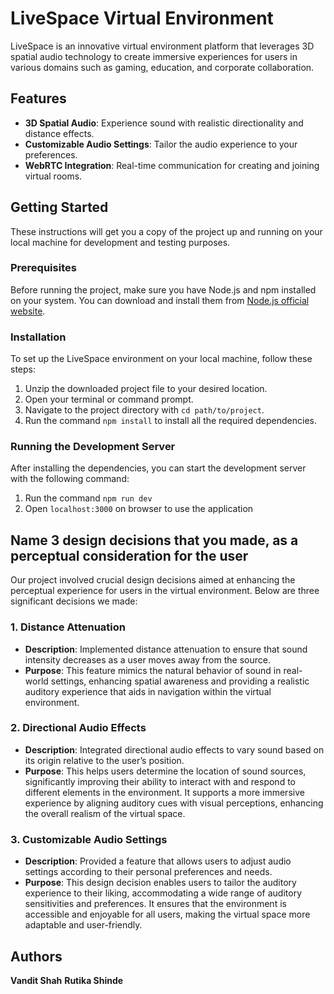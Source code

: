 # LiveSpace Virtual Environment

LiveSpace is an innovative virtual environment platform that leverages 3D spatial audio technology to create immersive experiences for users in various domains such as gaming, education, and corporate collaboration.

## Features

- **3D Spatial Audio**: Experience sound with realistic directionality and distance effects.
- **Customizable Audio Settings**: Tailor the audio experience to your preferences.
- **WebRTC Integration**: Real-time communication for creating and joining virtual rooms.

## Getting Started

These instructions will get you a copy of the project up and running on your local machine for development and testing purposes.

### Prerequisites

Before running the project, make sure you have Node.js and npm installed on your system. You can download and install them from [Node.js official website](https://nodejs.org/).

### Installation

To set up the LiveSpace environment on your local machine, follow these steps:

1. Unzip the downloaded project file to your desired location.
2. Open your terminal or command prompt.
3. Navigate to the project directory with `cd path/to/project`.
4. Run the command `npm install` to install all the required dependencies.

### Running the Development Server

After installing the dependencies, you can start the development server with the following command:
1. Run the command `npm run dev`
2. Open `localhost:3000` on browser to use the application

## Name 3 design decisions that you made, as a perceptual consideration for the user

Our project involved crucial design decisions aimed at enhancing the perceptual experience for users in the virtual environment. Below are three significant decisions we made:

### 1. Distance Attenuation
- **Description**: Implemented distance attenuation to ensure that sound intensity decreases as a user moves away from the source.
- **Purpose**: This feature mimics the natural behavior of sound in real-world settings, enhancing spatial awareness and providing a realistic auditory experience that aids in navigation within the virtual environment.

### 2. Directional Audio Effects
- **Description**: Integrated directional audio effects to vary sound based on its origin relative to the user’s position.
- **Purpose**: This helps users determine the location of sound sources, significantly improving their ability to interact with and respond to different elements in the environment. It supports a more immersive experience by aligning auditory cues with visual perceptions, enhancing the overall realism of the virtual space.

### 3. Customizable Audio Settings
- **Description**: Provided a feature that allows users to adjust audio settings according to their personal preferences and needs.
- **Purpose**: This design decision enables users to tailor the auditory experience to their liking, accommodating a wide range of auditory sensitivities and preferences. It ensures that the environment is accessible and enjoyable for all users, making the virtual space more adaptable and user-friendly.

## Authors
 **Vandit Shah**
 **Rutika Shinde**
